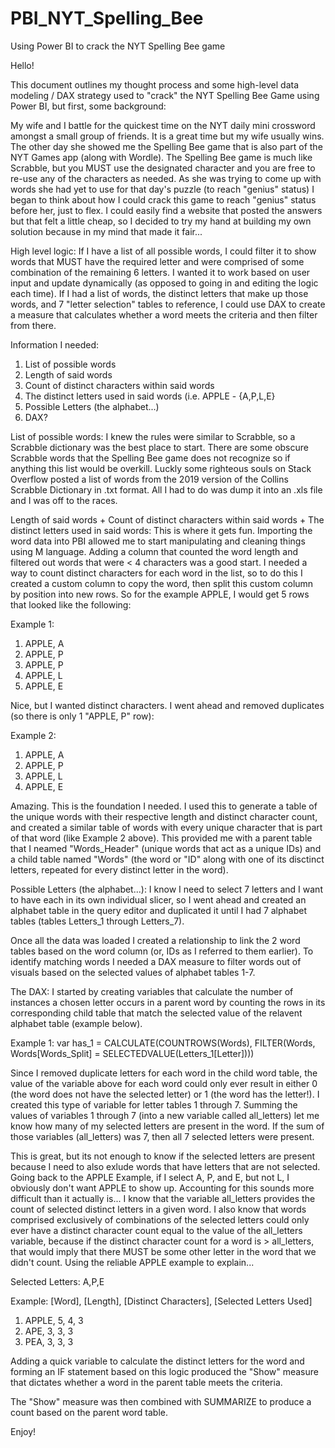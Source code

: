 # PBI_NYT_Spelling_Bee
Using Power BI to crack the NYT Spelling Bee game

Hello! 

This document outlines my thought process and some high-level data modeling / DAX strategy used to "crack" the NYT Spelling Bee Game using Power BI, but first, some background: 

My wife and I battle for the quickest time on the NYT daily mini crossword amongst a small group of friends. It is a great time but my wife usually wins. The other day she showed me the Spelling Bee game that is also part of the NYT Games app (along with Wordle). The Spelling Bee game is much like Scrabble, but you MUST use the designated character and you are free to re-use any of the characters as needed. As she was trying to come up with words she had yet to use for that day's puzzle (to reach "genius" status) I began to think about how I could crack this game to reach "genius" status before her, just to flex. I could easily find a website that posted the answers but that felt a little cheap, so I decided to try my hand at building my own solution because in my mind that made it fair...


High level logic: 
If I have a list of all possible words, I could filter it to show words that MUST have the required letter and were comprised of some combination of the remaining 6 letters. I wanted it to work based on user input and update dynamically (as opposed to going in and editing the logic each time). If I had a list of words, the distinct letters that make up those words, and 7 "letter selection" tables to reference, I could use DAX to create a measure that calculates whether a word meets the criteria and then filter from there. 

Information I needed: 
1. List of possible words
2. Length of said words
3. Count of distinct characters within said words
4. The distinct letters used in said words (i.e. APPLE - {A,P,L,E}
5. Possible Letters (the alphabet...)
6. DAX?


List of possible words: I knew the rules were similar to Scrabble, so a Scrabble dictionary was the best place to start. There are some obscure Scrabble words that the Spelling Bee game does not recognize so if anything this list would be overkill. Luckly some righteous souls on Stack Overflow posted a list of words from the 2019 version of the Collins Scrabble Dictionary in .txt format. All I had to do was dump it into an .xls file and I was off to the races. 


Length of said words + Count of distinct characters within said words + The distinct letters used in said words: This is where it gets fun. Importing the word data into PBI allowed me to start manipulating and cleaning things using M language. Adding a column that counted the word length and filtered out words that were < 4 characters was a good start. I needed a way to count distinct characters for each word in the list, so to do this I created a custom column to copy the word, then split this custom column by position into new rows. So for the example APPLE, I would get 5 rows that looked like the following: 

Example 1:
  1. APPLE, A
  2. APPLE, P
  3. APPLE, P
  4. APPLE, L
  5. APPLE, E

Nice, but I wanted distinct characters. I went ahead and removed duplicates (so there is only 1 "APPLE, P" row): 

Example 2:
  1. APPLE, A
  2. APPLE, P
  3. APPLE, L
  4. APPLE, E

Amazing. This is the foundation I needed. I used this to generate a table of the unique words with their respective length and distinct character count, and created a similar table of words with every unique character that is part of that word (like Example 2 above). This provided me with a parent table that I neamed "Words_Header" (unique words that act as a unique IDs) and a child table named "Words" (the word or "ID" along with one of its disctinct letters, repeated for every distinct letter in the word).


Possible Letters (the alphabet...): I know I need to select 7 letters and I want to have each in its own individual slicer, so I went ahead and created an alphabet table in the query editor and duplicated it until I had 7 alphabet tables (tables Letters_1 through Letters_7). 

Once all the data was loaded I created a relationship to link the 2 word tables based on the word column (or, IDs as I referred to them earlier). To identify matching words I needed a DAX measure to filter words out of visuals based on the selected values of alphabet tables 1-7. 


The DAX: I started by creating variables that calculate the number of instances a chosen letter occurs in a parent word by counting the rows in its corresponding child table that match the selected value of the relavent alphabet table (example below). 

Example 1: 
var has_1 = CALCULATE(COUNTROWS(Words), FILTER(Words, Words[Words_Split] = SELECTEDVALUE(Letters_1[Letter])))

Since I removed duplicate letters for each word in the child word table, the value of the variable above for each word could only ever result in either 0 (the word does not have the selected letter) or 1 (the word has the letter!). I created this type of variable for letter tables 1 through 7. Summing the values of variables 1 through 7 (into a new variable called all_letters) let me know how many of my selected letters are present in the word. If the sum of those variables (all_letters) was 7, then all 7 selected letters were present. 

This is great, but its not enough to know if the selected letters are present because I need to also exlude words that have letters that are not selected. Going back to the APPLE Example, if I select A, P, and E, but not L, I obviously don't want APPLE to show up. Accounting for this sounds more difficult than it actually is... I know that the variable all_letters provides the count of selected distinct letters in a given word. I also know that words comprised exclusively of combinations of the selected letters could only ever have a distinct character count equal to the value of the all_letters variable, because if the distinct character count for a word is > all_letters, that would imply that there MUST be some other letter in the word that we didn't count. Using the reliable APPLE example to explain... 

Selected Letters: A,P,E

Example: [Word], [Length], [Distinct Characters], [Selected Letters Used]
  1. APPLE, 5, 4, 3
  2. APE, 3, 3, 3
  3. PEA, 3, 3, 3


Adding a quick variable to calculate the distinct letters for the word and forming an IF statement based on this logic produced the "Show" measure that dictates whether a word in the parent table meets the criteria. 

The "Show" measure was then combined with SUMMARIZE to produce a count based on the parent word table. 

Enjoy! 






